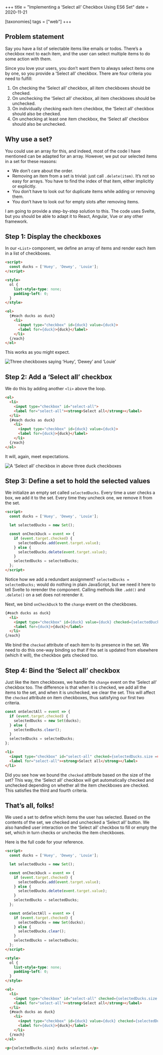 +++
title = "Implementing a ‘Select all’ Checkbox Using ES6 Set"
date = 2020-11-21

[taxonomies]
tags = ["web"]
+++

## Problem statement

Say you have a list of selectable items like emails or todos. There’s a checkbox next to each item, and the user can select multiple items to do some action with them.

Since you love your users, you don’t want them to always select items one by one, so you provide a ‘Select all’ checkbox. There are four criteria you need to fulfill:

1. On checking the ‘Select all’ checkbox, all item checkboxes should be checked.
2. On unchecking the ‘Select all’ checkbox, all item checkboxes should be unchecked.
3. On individually checking each item checkbox, the ‘Select all’ checkbox should also be checked.
4. On unchecking at least one item checkbox, the ‘Select all’ checkbox should also be unchecked.

## Why use a set?

You could use an array for this, and indeed, most of the code I have mentioned can be adapted for an array. However, we put our selected items in a set for these reasons:

- We don’t care about the order.
- Removing an item from a set is trivial: just call `.delete(item)`. It’s not so easy for arrays. You have to find the index of that item, either implicitly or explicitly.
- You don’t have to look out for duplicate items while adding or removing them.
- You don’t have to look out for empty slots after removing items.

I am going to provide a step-by-step solution to this. The code uses Svelte, but you should be able to adapt it to React, Angular, Vue or any other framework.

## Step 1: Display the checkboxes

In our `<List>` component, we define an array of items and render each item in a list of checkboxes.

```html
<script>
  const ducks = ['Huey', 'Dewey', 'Louie'];
</script>

<style>
  ol {
    list-style-type: none;
    padding-left: 0;
  }
</style>

<ol>
  {#each ducks as duck}
    <li>
      <input type="checkbox" id={duck} value={duck}>
      <label for={duck}>{duck}</label>
    </li>
  {/each}
</ol>
```

This works as you might expect.

![Three checkboxes saying ‘Huey’, ‘Dewey’ and ‘Louie’](/images/select-all-set/item-boxes-unchecked.png)

## Step 2: Add a ‘Select all’ checkbox

We do this by adding another `<li>` above the loop.

```html
<ol>
  <li>
    <input type="checkbox" id="select-all">
    <label for="select-all"><strong>Select all</strong></label>
  </li>
  {#each ducks as duck}
    <li>
      <input type="checkbox" id={duck} value={duck}>
      <label for={duck}>{duck}</label>
    </li>
  {/each}
</ol>
```

It will, again, meet expectations.

![A ‘Select all’ checkbox in above three duck checkboxes](/images/select-all-set/all-boxes-unchecked.png)

## Step 3: Define a set to hold the selected values

We initialize an empty set called `selectedDucks`. Every time a user checks a box, we add it to the set. Every time they uncheck one, we remove it from the set.

```html
<script>
  const ducks = ['Huey', 'Dewey', 'Louie'];

  let selectedDucks = new Set();

  const onCheckDuck = event => {
    if (event.target.checked) {
      selectedDucks.add(event.target.value);
    } else {
      selectedDucks.delete(event.target.value);
    }
    selectedDucks = selectedDucks;
  };
</script>
```

Notice how we add a redundant assignment? `selectedDucks = selectedDucks;` would do nothing in plain JavaScript, but we need it here to tell Svelte to rerender the component. Calling methods like `.add()` and `.delete()` on a set does not rerender it.

Next, we bind `onCheckDuck` to the `change` event on the checkboxes.

```html
{#each ducks as duck}
  <li>
    <input type="checkbox" id={duck} value={duck} checked={selectedDucks.has(duck)} on:change={onCheckDuck}>
    <label for={duck}>{duck}</label>
  </li>
{/each}
```

We bind the `checked` attribute of each item to its presence in the set. We need to do this one-way binding so that if the set is updated from elsewhere (which it will), the checkbox gets checked too.

## Step 4: Bind the ‘Select all’ checkbox

Just like the item checkboxes, we handle the `change` event on the ‘Select all’ checkbox too. The difference is that when it is checked, we add all the items to the set, and when it is unchecked, we clear the set. This will affect the `checked` attribute on item checkboxes, thus satisfying our first two criteria.

```js
const onSelectAll = event => {
  if (event.target.checked) {
    selectedDucks = new Set(ducks);
  } else {
    selectedDucks.clear();
  }
  selectedDucks = selectedDucks;
};
```

```html
<li>
  <input type="checkbox" id="select-all" checked={selectedDucks.size === ducks.length} on:change={onSelectAll}>
  <label for="select-all"><strong>Select all</strong></label>
</li>
```

Did you see how we bound the `checked` attribute based on the size of the set? This way, the ‘Select all’ checkbox will get automatically checked and unchecked depending on whether all the item checkboxes are checked. This satisfies the third and fourth criteria.

## That’s all, folks!

We used a set to define which items the user has selected. Based on the contents of the set, we checked and unchecked a ‘Select all’ button. We also handled user interaction on the ‘Select all’ checkbox to fill or empty the set, which in turn checks or unchecks the item checkboxes.

Here is the full code for your reference.

```html
<script>
  const ducks = ['Huey', 'Dewey', 'Louie'];

  let selectedDucks = new Set();

  const onCheckDuck = event => {
    if (event.target.checked) {
      selectedDucks.add(event.target.value);
    } else {
      selectedDucks.delete(event.target.value);
    }
    selectedDucks = selectedDucks;
  };

  const onSelectAll = event => {
    if (event.target.checked) {
      selectedDucks = new Set(ducks);
    } else {
      selectedDucks.clear();
    }
    selectedDucks = selectedDucks;
  };
</script>

<style>
  ol {
    list-style-type: none;
    padding-left: 0;
  }
</style>

<ol>
  <li>
    <input type="checkbox" id="select-all" checked={selectedDucks.size === ducks.length} on:change={onSelectAll}>
    <label for="select-all"><strong>Select all</strong></label>
  </li>
  {#each ducks as duck}
    <li>
      <input type="checkbox" id={duck} value={duck} checked={selectedDucks.has(duck)} on:change={onCheckDuck}>
      <label for={duck}>{duck}</label>
    </li>
  {/each}
</ol>

<p>{selectedDucks.size} ducks selected.</p>
```